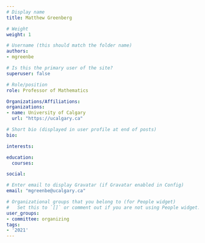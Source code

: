 ```yaml
---
# Display name
title: Matthew Greenberg

# Weight
weight: 1

# Username (this should match the folder name)
authors:
- mgreenbe

# Is this the primary user of the site?
superuser: false

# Role/position
role: Professor of Mathematics

Organizations/Affiliations:
organizations:
- name: University of Calgary
  url: "https://ucalgary.ca"

# Short bio (displayed in user profile at end of posts)
bio: 

interests:

education:
  courses:

social:

# Enter email to display Gravatar (if Gravatar enabled in Config)
email: "mgreenbe@ucalgary.ca"

# Organizational groups that you belong to (for People widget)
#   Set this to `[]` or comment out if you are not using People widget.
user_groups:
- committee: organizing
tags:
- '2021'
---
```

